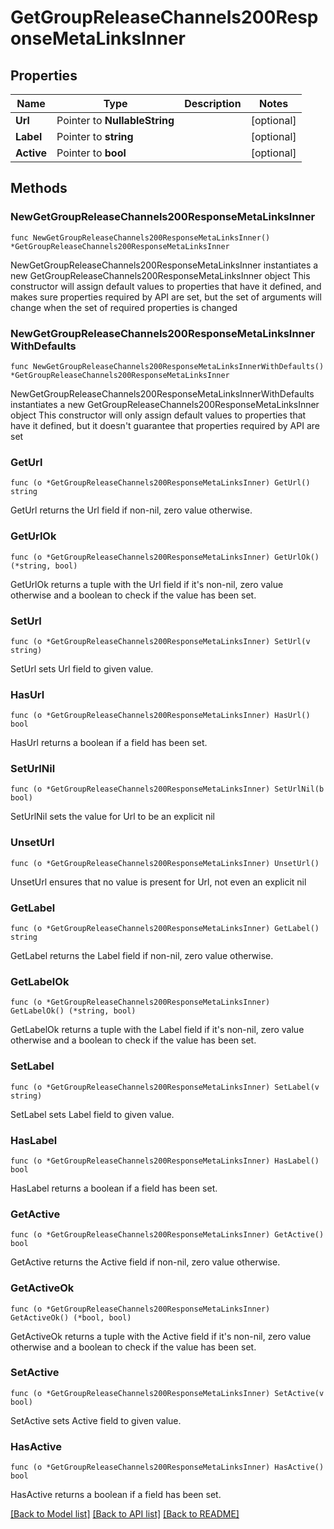 # GetGroupReleaseChannels200ResponseMetaLinksInner

## Properties

Name | Type | Description | Notes
------------ | ------------- | ------------- | -------------
**Url** | Pointer to **NullableString** |  | [optional] 
**Label** | Pointer to **string** |  | [optional] 
**Active** | Pointer to **bool** |  | [optional] 

## Methods

### NewGetGroupReleaseChannels200ResponseMetaLinksInner

`func NewGetGroupReleaseChannels200ResponseMetaLinksInner() *GetGroupReleaseChannels200ResponseMetaLinksInner`

NewGetGroupReleaseChannels200ResponseMetaLinksInner instantiates a new GetGroupReleaseChannels200ResponseMetaLinksInner object
This constructor will assign default values to properties that have it defined,
and makes sure properties required by API are set, but the set of arguments
will change when the set of required properties is changed

### NewGetGroupReleaseChannels200ResponseMetaLinksInnerWithDefaults

`func NewGetGroupReleaseChannels200ResponseMetaLinksInnerWithDefaults() *GetGroupReleaseChannels200ResponseMetaLinksInner`

NewGetGroupReleaseChannels200ResponseMetaLinksInnerWithDefaults instantiates a new GetGroupReleaseChannels200ResponseMetaLinksInner object
This constructor will only assign default values to properties that have it defined,
but it doesn't guarantee that properties required by API are set

### GetUrl

`func (o *GetGroupReleaseChannels200ResponseMetaLinksInner) GetUrl() string`

GetUrl returns the Url field if non-nil, zero value otherwise.

### GetUrlOk

`func (o *GetGroupReleaseChannels200ResponseMetaLinksInner) GetUrlOk() (*string, bool)`

GetUrlOk returns a tuple with the Url field if it's non-nil, zero value otherwise
and a boolean to check if the value has been set.

### SetUrl

`func (o *GetGroupReleaseChannels200ResponseMetaLinksInner) SetUrl(v string)`

SetUrl sets Url field to given value.

### HasUrl

`func (o *GetGroupReleaseChannels200ResponseMetaLinksInner) HasUrl() bool`

HasUrl returns a boolean if a field has been set.

### SetUrlNil

`func (o *GetGroupReleaseChannels200ResponseMetaLinksInner) SetUrlNil(b bool)`

 SetUrlNil sets the value for Url to be an explicit nil

### UnsetUrl
`func (o *GetGroupReleaseChannels200ResponseMetaLinksInner) UnsetUrl()`

UnsetUrl ensures that no value is present for Url, not even an explicit nil
### GetLabel

`func (o *GetGroupReleaseChannels200ResponseMetaLinksInner) GetLabel() string`

GetLabel returns the Label field if non-nil, zero value otherwise.

### GetLabelOk

`func (o *GetGroupReleaseChannels200ResponseMetaLinksInner) GetLabelOk() (*string, bool)`

GetLabelOk returns a tuple with the Label field if it's non-nil, zero value otherwise
and a boolean to check if the value has been set.

### SetLabel

`func (o *GetGroupReleaseChannels200ResponseMetaLinksInner) SetLabel(v string)`

SetLabel sets Label field to given value.

### HasLabel

`func (o *GetGroupReleaseChannels200ResponseMetaLinksInner) HasLabel() bool`

HasLabel returns a boolean if a field has been set.

### GetActive

`func (o *GetGroupReleaseChannels200ResponseMetaLinksInner) GetActive() bool`

GetActive returns the Active field if non-nil, zero value otherwise.

### GetActiveOk

`func (o *GetGroupReleaseChannels200ResponseMetaLinksInner) GetActiveOk() (*bool, bool)`

GetActiveOk returns a tuple with the Active field if it's non-nil, zero value otherwise
and a boolean to check if the value has been set.

### SetActive

`func (o *GetGroupReleaseChannels200ResponseMetaLinksInner) SetActive(v bool)`

SetActive sets Active field to given value.

### HasActive

`func (o *GetGroupReleaseChannels200ResponseMetaLinksInner) HasActive() bool`

HasActive returns a boolean if a field has been set.


[[Back to Model list]](../README.md#documentation-for-models) [[Back to API list]](../README.md#documentation-for-api-endpoints) [[Back to README]](../README.md)


